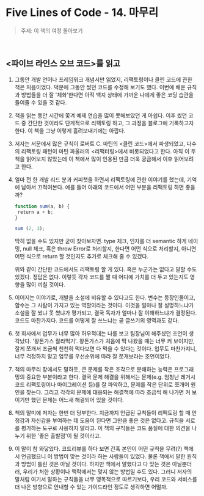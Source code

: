 # Five Lines of Code - 14. 마무리

> 주제: 이 책의 여정 돌아보기

<br/>

## <파이브 라인스 오브 코드>를 읽고

1. 그동안 개발 언어나 프레임워크 개념서만 읽었지, 리팩토링이나 클린 코드에 관한 책은 처음이었다. 덕분에 그동안 썼던 코드를 수정해 보기도 했다. 이번에 배운 규칙과 방법들을 더 잘 '체화'한다면 아직 백지 상태에 가까운 나에게 좋은 코딩 습관을 들여줄 수 있을 것 같다.
2. 책을 읽는 동안 시간에 쫓겨 예제 연습을 많이 못해보았던 게 아쉽다. 이후 썼던 코드 중 간단한 것이라도 단계적으로 리팩토링 하고, 그 과정을 블로그에 기록하고자 한다. 이 책을 그냥 이렇게 흘려보내기에는 아깝다.
3. 저자는 서문에서 많은 규칙이 로버트 C. 마틴의 <클린 코드>에서 파생되었고, 다수의 리팩토링 패턴이 마틴 파울러의 <리팩터링>에서 비롯되었다고 한다. 아직 이 두 책을 읽어보지 않았는데 이 책에서 많이 인용된 만큼 더욱 궁금해서 이후 읽어보려고 한다.
4. 얼마 전 한 개발 리드 분과 커피챗을 하면서 리팩토링에 관한 이야기를 했는데, 기억에 남아서 끄적여본다. 예를 들어 아래의 코드에서 어떤 부분을 리팩토링 하면 좋을까?

    ```javascript
    function sum(a, b) {
     return a + b;
    }

    sum (2, 3);
    ```

    딱히 없을 수도 있지만 굳이 찾아보자면. type 체크, 인자를 더 semantic 하게 네이밍, null 체크, 혹은 throw Error로 처리할지, 한다면 어떤 식으로 처리할지, 아니면 어떤 식으로 return 할 것인지도 추가로 체크해 줄 수 있겠다.

    위와 같이 간단한 코드에서도 리팩토링 할 게 있다. 혹은 누군가는 없다고 말할 수도 있겠다. 정답은 없다. 이렇듯 각자 코드를 짤 때 어디에 가치를 더 두고 있는지도 영향을 많이 끼칠 것이다.

5. 이어지는 이야기로, 개발을 소설에 비유할 수 있다고도 한다. 변수는 등장인물이고, 함수는 그 사람이 가지고 있는 역할이라는 것이다. 이것을 얼마나 잘 설명하느냐가 소설을 잘 썼냐 못 썼냐가 평가되고, 결국 독자가 얼마나 잘 이해하느냐가 결정된다. 코드도 마찬가지다. 코드를 어떻게 잘 쓰느냐는 곧 글쓰기의 영역과도 같다.
6. 첫 회사에서 업무가 너무 많아 허우적대는 나를 보고 팀장님이 해주셨던 조언이 생각났다. '왕돈가스 잘라먹기'. 왕돈가스가 처음에 딱 나왔을 때는 너무 커 보이지만, 잘게 쪼개서 조금씩 천천히 먹다보면 다 먹을 수 있다는 것이다. 업무도 마찬가지니, 너무 걱정하지 말고 업무를 우선순위에 따라 잘 쪼개보라는 조언이었다.
7. 책의 마무리 장에서도 말하듯, 큰 문제를 작은 조각으로 분해하는 능력은 프로그래밍의 중요한 부분이라고 한다. 결국 문제 해결을 위해서는 문제(e.g. 엄청난 레거시 코드 리팩토링이나 마이그레이션 등)를 잘 파악하고, 문제를 작은 단위로 쪼개어 원인을 찾는다. 그리고 각각의 문제에 대응되는 해결책에 따라 조금씩 해 나가면 커 보이기만 했던 문제는 어느새 해결되어 있을 것이다.
8. 책의 말미에 저자는 한번 더 당부한다. 지금까지 언급된 규칙들이 리팩토링 할 때 안정감과 자신감을 부여하는 데 도움이 된다면 그만큼 좋은 것은 없다고. 규칙을 서로를 평가하는 도구로 사용하지 말라고. 이 책의 규칙들은 코드 품질에 대한 의견을 나누기 위한 '좋은 출발점'이 될 것이라고.
9. 이 말이 참 와닿았다. 코드리뷰를 하다 보면 간혹 본인이 어떤 규칙을 무려(?) 책에서 언급했으니 이 방법이 맞는 것이라 하는 사람들이 있었다. 물론 책에서 말한 원칙과 방법이 틀린 것은 아닐 것이다. 하지만 책에서 말했다고 다 맞는 것은 아닐뿐더러, 우리가 처한 상황이나 맥락에서는 맞지 않는 방법일 수도 있다. 그러니 저자의 말처럼 여기서 말하는 규칙들을 너무 맹목적으로 따르기보다, 우리 코드와 서비스를 더 나은 방향으로 안내할 수 있는 가이드라인 정도로 생각하면 어떨까.
